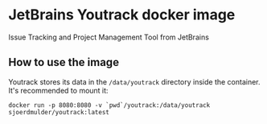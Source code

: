 JetBrains Youtrack docker image
=========================

Issue Tracking and Project Management Tool from JetBrains

How to use the image
--------------------
Youtrack stores its data in the `/data/youtrack` directory inside the container. It's recommended to mount it:
```
docker run -p 8080:8080 -v `pwd`/youtrack:/data/youtrack sjoerdmulder/youtrack:latest
```
